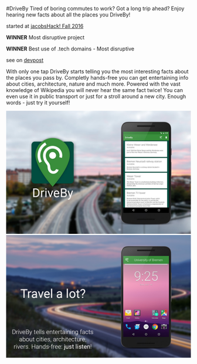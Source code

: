 #DriveBy
Tired of boring commutes to work? Got a long trip ahead? Enjoy hearing new facts about all the places you DriveBy!

started at [jacobsHack! Fall 2016](http://jacobshack.com/)

**WINNER** Most disruptive project

**WINNER** Best use of .tech domains - Most disruptive

see on [devpost](https://devpost.com/software/driveby-pfbslc)

With only one tap DriveBy starts telling you the most interesting facts about the places you pass by. Completly hands-free you can get entertaining info about cities, architecture, nature and much more. Powered with the vast knowledge of Wikipedia you will never hear the same fact twice! You can even use it in public transport or just for a stroll around a new city. Enough words - just try it yourself!

![History view](https://raw.githubusercontent.com/28hacks/driveby/master/media/presenter1.jpg "")
![Heads-Up-Display](https://raw.githubusercontent.com/28hacks/driveby/master/media/presenter2.jpg "")
